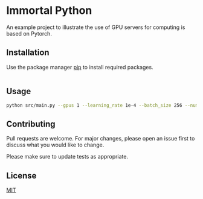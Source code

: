# Immortal Python

An example project to illustrate the use of GPU servers for computing is based on Pytorch.

## Installation

Use the package manager [pip](https://pip.pypa.io/en/stable/) to install required packages.

```bash
```

## Usage

```bash
python src/main.py --gpus 1 --learning_rate 1e-4 --batch_size 256 --num_workers 4 --pin_memory True
```

## Contributing

Pull requests are welcome. For major changes, please open an issue first to discuss what you would like to change.

Please make sure to update tests as appropriate.

## License

[MIT](https://choosealicense.com/licenses/mit/)